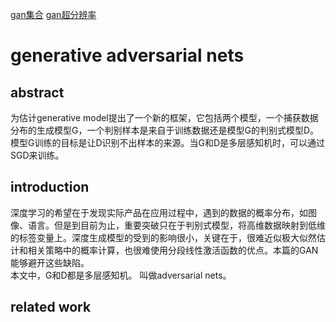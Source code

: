 [gan集合](https://deephunt.in/the-gan-zoo-79597dc8c347)
[gan超分辨率](https://yq.aliyun.com/articles/277845)

# generative adversarial nets
## abstract
为估计generative model提出了一个新的框架，它包括两个模型，一个捕获数据分布的生成模型G，一个判别样本是来自于训练数据还是模型G的判别式模型D。模型G训练的目标是让D识别不出样本的来源。当G和D是多层感知机时，可以通过SGD来训练。

## introduction
深度学习的希望在于发现实际产品在应用过程中，遇到的数据的概率分布，如图像、语言。但是到目前为止，重要突破只在于判别式模型，将高维数据映射到低维的标签变量上。深度生成模型的受到的影响很小，关键在于，很难近似极大似然估计和相关策略中的概率计算，也很难使用分段线性激活函数的优点。本篇的GAN能够避开这些缺陷。  
本文中，G和D都是多层感知机。 叫做adversarial nets。

## related work